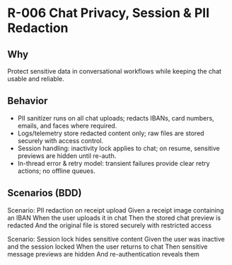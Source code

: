 # R-006 Chat Privacy, Session & PII Redaction

## Why
Protect sensitive data in conversational workflows while keeping the chat usable and reliable.

## Behavior
- PII sanitizer runs on all chat uploads; redacts IBANs, card numbers, emails, and faces where required.
- Logs/telemetry store redacted content only; raw files are stored securely with access control.
- Session handling: inactivity lock applies to chat; on resume, sensitive previews are hidden until re-auth.
- In-thread error & retry model: transient failures provide clear retry actions; no offline queues.

## Scenarios (BDD)
Scenario: PII redaction on receipt upload
Given a receipt image containing an IBAN
When the user uploads it in chat
Then the stored chat preview is redacted
And the original file is stored securely with restricted access

Scenario: Session lock hides sensitive content
Given the user was inactive and the session locked
When the user returns to chat
Then sensitive message previews are hidden
And re-authentication reveals them
